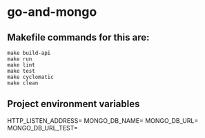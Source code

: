 # go-and-mongo

## Makefile commands for this are:
```
make build-api
make run
make lint
make test
make cyclomatic 
make clean
```

## Project environment variables
HTTP_LISTEN_ADDRESS=
MONGO_DB_NAME=
MONGO_DB_URL=
MONGO_DB_URL_TEST=
